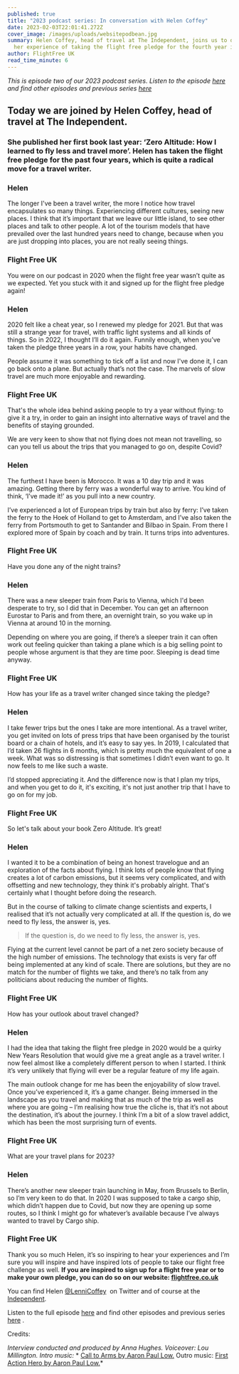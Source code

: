 ```yaml
---
published: true
title: "2023 podcast series: In conversation with Helen Coffey"
date: 2023-02-03T22:01:41.272Z
cover_image: /images/uploads/websitepodbean.jpg
summary: Helen Coffey, head of travel at The Independent, joins us to discuss
  her experience of taking the flight free pledge for the fourth year in a row. 
author: FlightFree UK
read_time_minute: 6
---
```

*This is episode two of our 2023 podcast series. Listen to the episode [here](https://flightfreeuk.podbean.com/e/in-conversation-with-helen-coffey/) and find other episodes and previous series [here](https://flightfree.co.uk/podcast/)*

## Today we are joined by Helen Coffey, head of travel at The Independent. 

### She published her first book last year: ‘Zero Altitude: How I learned to fly less and travel more’. Helen has taken the flight free pledge for the past four years, which is quite a radical move for a travel writer. 

### Helen

The longer I've been a travel writer, the more I notice how travel encapsulates so many things. Experiencing different cultures, seeing new places. I think that it’s important that we leave our little island, to see other places and talk to other people. A lot of the tourism models that have prevailed over the last hundred years need to change, because when you are just dropping into places, you are not really seeing things.

### Flight Free UK

You were on our podcast in 2020 when the flight free year wasn’t quite as we expected. Yet you stuck with it and signed up for the flight free pledge again!

### Helen

2020 felt like a cheat year, so I renewed my pledge for 2021. But that was still a strange year for travel, with traffic light systems and all kinds of things. So in 2022, I thought I’ll do it again. Funnily enough, when you’ve taken the pledge three years in a row, your habits have changed. 

People assume it was something to tick off a list and now I've done it, I can go back onto a plane. But actually that’s not the case. The marvels of slow travel are much more enjoyable and rewarding. 

### Flight Free UK

That's the whole idea behind asking people to try a year without flying: to give it a try, in order to gain an insight into alternative ways of travel and the benefits of staying grounded. 

We are very keen to show that not flying does not mean not travelling, so can you tell us about the trips that you managed to go on, despite Covid? 

### Helen

The furthest I have been is Morocco. It was a 10 day trip and it was amazing. Getting there by ferry was a wonderful way to arrive. You kind of think, ‘I’ve made it!’ as you pull into a new country.

I’ve experienced a lot of European trips by train but also by ferry: I’ve taken the ferry to the Hoek of Holland to get to Amsterdam, and I’ve also taken the ferry from Portsmouth to get to Santander and Bilbao in Spain. From there I explored more of Spain by coach and by train. It turns trips into adventures.

### Flight Free UK

Have you done any of the night trains? 

### Helen

There was a new sleeper train from Paris to Vienna, which I'd been desperate to try, so I did that in December. You can get an afternoon Eurostar to Paris and from there, an overnight train, so you wake up in Vienna at around 10 in the morning. 

Depending on where you are going, if there’s a sleeper train it can often work out feeling quicker than taking a plane which is a big selling point to people whose argument is that they are time poor. Sleeping is dead time anyway. 

### Flight Free UK

How has your life as a travel writer changed since taking the pledge?

### Helen

I take fewer trips but the ones I take are more intentional. As a travel writer, you get invited on lots of press trips that have been organised by the tourist board or a chain of hotels, and it’s easy to say yes. In 2019, I calculated that I’d taken 26 flights in 6 months, which is pretty much the equivalent of one a week. What was so distressing is that sometimes I didn’t even want to go. It now feels to me like such a waste. 

I’d stopped appreciating it. And the difference now is that I plan my trips, and when you get to do it, it's exciting, it's not just another trip that I have to go on for my job. 

### Flight Free UK

So let's talk about your book Zero Altitude. It’s great! 

### Helen

I wanted it to be a combination of being an honest travelogue and an exploration of the facts about flying. I think lots of people know that flying creates a lot of carbon emissions, but it seems very complicated, and with offsetting and new technology, they think it's probably alright. That's certainly what I thought before doing the research. 

But in the course of talking to climate change scientists and experts, I realised that it’s not actually very complicated at all. If the question is, do we need to fly less, the answer is, yes.

> If the question is, do we need to fly less, the answer is, yes.

Flying at the current level cannot be part of a net zero society because of the high number of emissions. The technology that exists is very far off being implemented at any kind of scale. There are solutions, but they are no match for the number of flights we take, and there’s no talk from any politicians about reducing the number of flights. 

### Flight Free UK

How has your outlook about travel changed? 

### Helen

I had the idea that taking the flight free pledge in 2020 would be a quirky New Years Resolution that would give me a great angle as a travel writer. I now feel almost like a completely different person to when I started. I think it’s very unlikely that flying will ever be a regular feature of my life again. 

The main outlook change for me has been the enjoyability of slow travel. Once you’ve experienced it, it’s a game changer. Being immersed in the landscape as you travel and making that as much of the trip as well as where you are going – I’m realising how true the cliche is, that it’s not about the destination, it’s about the journey. I think I’m a bit of a slow travel addict, which has been the most surprising turn of events. 

### Flight Free UK

What are your travel plans for 2023? 

### Helen

There’s another new sleeper train launching in May, from Brussels to Berlin, so I’m very keen to do that. In 2020 I was supposed to take a cargo ship, which didn’t happen due to Covid, but now they are opening up some routes, so I think I might go for whatever’s available because I’ve always wanted to travel by Cargo ship.

### Flight Free UK

Thank you so much Helen, it’s so inspiring to hear your experiences and I’m sure you will inspire and have inspired lots of people to take our flight free challenge as well. **If you are inspired to sign up for a flight free year or to make your own pledge, you can do so on our website: [flightfree.co.uk](http://flightfree.co.uk)**

You can find Helen [@LenniCoffey](https://twitter.com/lennicoffey?lang=en)  on Twitter and of course at the [Independent](https://www.independent.co.uk/author/helen-coffey). 

Listen to the full episode [here](https://flightfreeuk.podbean.com/e/in-conversation-with-helen-coffey/) and find other episodes and previous series [here](https://flightfree.co.uk/podcast/) .

Credits:

*Interview conducted and produced by Anna Hughes. Voiceover: Lou Millington. Intro music:* [](https://uppbeat.io/t/dan-barton/the-executive-lounge)* [Call to Arms by Aaron Paul Low.](https://uppbeat.io/t/aaron-paul-low/call-to-arms) Outro music: [First Action Hero by Aaron Paul Low.](https://uppbeat.io/t/aaron-paul-low/first-action-hero)*